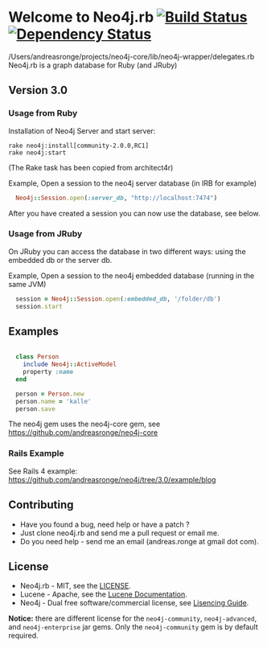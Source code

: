 # Welcome to Neo4j.rb [![Build Status](https://secure.travis-ci.org/andreasronge/neo4j.png?branch=master)](http://travis-ci.org/andreasronge/neo4j) [![Dependency Status](https://gemnasium.com/andreasronge/neo4j.png)](https://gemnasium.com/andreasronge/neo4j)
/Users/andreasronge/projects/neo4j-core/lib/neo4j-wrapper/delegates.rb
Neo4j.rb is a graph database for Ruby (and JRuby)

## Version 3.0

### Usage from Ruby

Installation of Neo4j Server and start server:

```
rake neo4j:install[community-2.0.0,RC1]
rake neo4j:start
```

(The Rake task has been copied from architect4r)


Example, Open a session to the neo4j server database (in IRB for example)

```ruby
  Neo4j::Session.open(:server_db, "http://localhost:7474")
```

After you have created a session you can now use the database, see below.

### Usage from JRuby

On JRuby you can access the database in two different ways: using the embedded db or the server db.

Example, Open a session to the neo4j embedded database (running in the same JVM)

```ruby
  session = Neo4j::Session.open(:embedded_db, '/folder/db')
  session.start
```

## Examples


```ruby

  class Person
    include Neo4j::ActiveModel
    property :name
  end

  person = Person.new
  person.name = 'kalle'
  person.save

```

The neo4j gem uses the neo4j-core gem, see https://github.com/andreasronge/neo4j-core

### Rails Example

See Rails 4 example: https://github.com/andreasronge/neo4j/tree/3.0/example/blog


## Contributing

* Have you found a bug, need help or have a patch ?
* Just clone neo4j.rb and send me a pull request or email me.
* Do you need help - send me an email (andreas.ronge at gmail dot com).

## License

* Neo4j.rb - MIT, see the [LICENSE](http://github.com/andreasronge/neo4j/tree/master/LICENSE).
* Lucene -  Apache, see the [Lucene Documentation](http://lucene.apache.org/java/docs/features.html).
* Neo4j - Dual free software/commercial license, see [Lisencing Guide](http://www.neo4j.org/learn/licensing).

**Notice:** there are different license for the `neo4j-community`, `neo4j-advanced`, and `neo4j-enterprise` jar gems. Only the `neo4j-community` gem is by default required.
